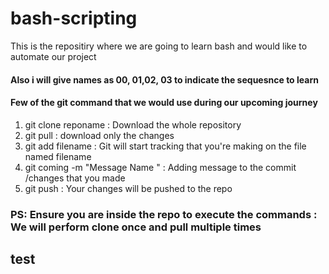 # bash-scripting

This is the repositiry where we are going to learn bash and would like to automate our project

#### Also i will give names as 00, 01,02, 03 to indicate the sequesnce to learn

#### Few of the git command that we would use during our upcoming journey

1) git clone reponame  : Download the whole repository
2) git pull : download only the changes
3) git add filename  : Git will start tracking that you're making on the file named filename
4) git coming -m "Message Name " : Adding message to the commit /changes that you made
5) git push    : Your changes will be pushed to the repo

### PS: Ensure you are inside the repo to execute the commands : We will perform clone once and pull multiple times

## test
